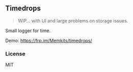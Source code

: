 
Timedrops
------

> WIP... with UI and large problems on storage issues.

Small logger for time.

Demo: https://frp.im/Memkits/timedrops/

### License

MIT
